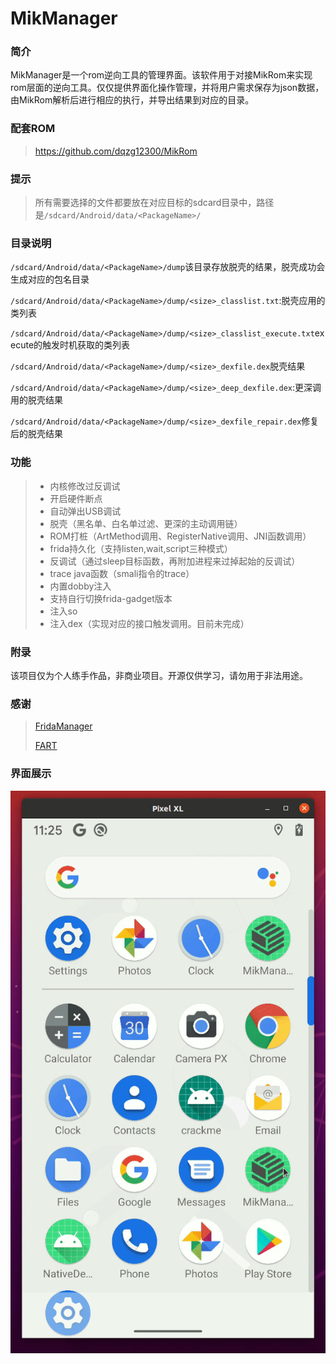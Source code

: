 # MikManager
### 简介

MikManager是一个rom逆向工具的管理界面。该软件用于对接MikRom来实现rom层面的逆向工具。仅仅提供界面化操作管理，并将用户需求保存为json数据，由MikRom解析后进行相应的执行，并导出结果到对应的目录。

### 配套ROM
> https://github.com/dqzg12300/MikRom

### 提示
> 所有需要选择的文件都要放在对应目标的sdcard目录中，路径是`/sdcard/Android/data/<PackageName>/`

### 目录说明

`/sdcard/Android/data/<PackageName>/dump`该目录存放脱壳的结果，脱壳成功会生成对应的包名目录

`/sdcard/Android/data/<PackageName>/dump/<size>_classlist.txt`:脱壳应用的类列表

`/sdcard/Android/data/<PackageName>/dump/<size>_classlist_execute.txt`execute的触发时机获取的类列表

`/sdcard/Android/data/<PackageName>/dump/<size>_dexfile.dex`脱壳结果

`/sdcard/Android/data/<PackageName>/dump/<size>_deep_dexfile.dex`:更深调用的脱壳结果

`/sdcard/Android/data/<PackageName>/dump/<size>_dexfile_repair.dex`修复后的脱壳结果

### 功能

> * 内核修改过反调试
> * 开启硬件断点
> * 自动弹出USB调试
> * 脱壳（黑名单、白名单过滤、更深的主动调用链）
> * ROM打桩（ArtMethod调用、RegisterNative调用、JNI函数调用）
> * frida持久化（支持listen,wait,script三种模式）
> * 反调试（通过sleep目标函数，再附加进程来过掉起始的反调试）
> * trace java函数（smali指令的trace）
> * 内置dobby注入
> * 支持自行切换frida-gadget版本
> * 注入so
> * 注入dex（实现对应的接口触发调用。目前未完成）

### 附录

该项目仅为个人练手作品，非商业项目。开源仅供学习，请勿用于非法用途。

### 感谢

> [FridaManager](https://github.com/hanbinglengyue/FridaManager)
>
> [FART](https://github.com/hanbinglengyue/FART)

### 界面展示

![](./mikmanager.gif)

